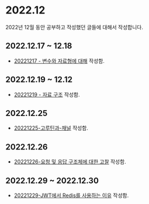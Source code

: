 # 2022.12
2022년 12월 동안 공부하고 작성했던 글들에 대해서 작성합니다.

## 2022.12.17 ~ 12.18
- [20221217 - 변수와 자료형에 대해](/Golang/20221217-변수와-자료형에-대해.html) 작성함.

## 2022.12.19 ~ 12.12
- [20221219 - 자료 구조](/Golang/20221219-%EC%9E%90%EB%A3%8C-%EA%B5%AC%EC%A1%B0.html) 작성함.

## 2022.12.25
- [20221225-고루틴과-채널](/Golang/20221225-고루틴과-채널.html) 작성함.

## 2022.12.26
- [20221226-요청 및 응답 구조체에 대한 고찰](/Golang/20221226-Request-and-Response-Format.html) 작성함.

## 2022.12.29 ~ 2022.12.30
- [20221229-JWT에서 Redis를 사용하는 이유](/Golang/20221229-JWT%EC%97%90%EC%84%9C-Redis%EB%A5%BC-%EC%82%AC%EC%9A%A9%ED%95%98%EB%8A%94-%EC%9D%B4%EC%9C%A0.html) 작성함.